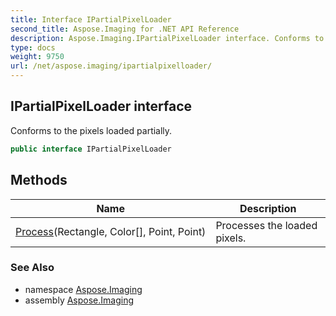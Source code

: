 ```yaml
---
title: Interface IPartialPixelLoader
second_title: Aspose.Imaging for .NET API Reference
description: Aspose.Imaging.IPartialPixelLoader interface. Conforms to the pixels loaded partially
type: docs
weight: 9750
url: /net/aspose.imaging/ipartialpixelloader/
---
```

## IPartialPixelLoader interface

Conforms to the pixels loaded partially.

```csharp
public interface IPartialPixelLoader
```

## Methods

| Name | Description |
| --- | --- |
| [Process](../../aspose.imaging/ipartialpixelloader/process/)(Rectangle, Color[], Point, Point) | Processes the loaded pixels. |

### See Also

* namespace [Aspose.Imaging](../../aspose.imaging/)
* assembly [Aspose.Imaging](../../)


